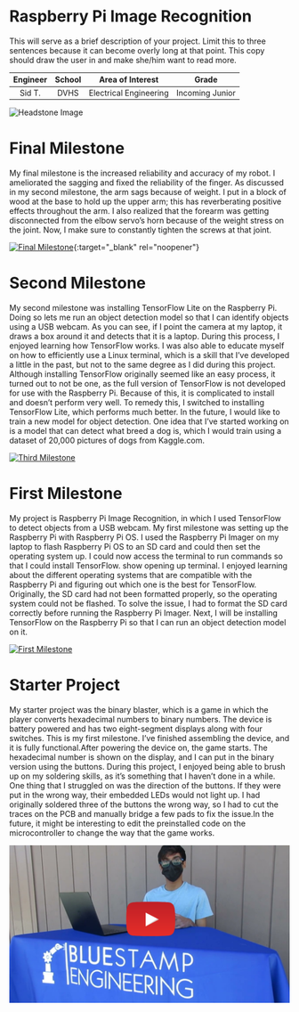﻿# Raspberry Pi Image Recognition
This will serve as a brief description of your project. Limit this to three sentences because it can become overly long at that point. This copy should draw the user in and make she/him want to read more.

| **Engineer** | **School** | **Area of Interest** | **Grade** |
|:--:|:--:|:--:|:--:|
| Sid T. | DVHS | Electrical Engineering | Incoming Junior

![Headstone Image](https://bluestampengineering.com/wp-content/uploads/2016/05/improve.jpg)
  
# Final Milestone
My final milestone is the increased reliability and accuracy of my robot. I ameliorated the sagging and fixed the reliability of the finger. As discussed in my second milestone, the arm sags because of weight. I put in a block of wood at the base to hold up the upper arm; this has reverberating positive effects throughout the arm. I also realized that the forearm was getting disconnected from the elbow servo’s horn because of the weight stress on the joint. Now, I make sure to constantly tighten the screws at that joint. 

[![Final Milestone](https://res.cloudinary.com/marcomontalbano/image/upload/v1612573869/video_to_markdown/images/youtube--F7M7imOVGug-c05b58ac6eb4c4700831b2b3070cd403.jpg )](https://www.youtube.com/watch?v=F7M7imOVGug&feature=emb_logo "Final Milestone"){:target="_blank" rel="noopener"}

# Second Milestone
My second milestone was installing TensorFlow Lite on the Raspberry Pi. Doing so lets me run an object detection model so that I can identify objects using a USB webcam. As you can see, if I point the camera at my laptop, it draws a box around it and detects that it is a laptop. During this process, I enjoyed learning how TensorFlow works. I was also able to educate myself on how to efficiently use a Linux terminal, which is a skill that I’ve developed a little in the past, but not to the same degree as I did during this project. Although installing TensorFlow originally seemed like an easy process, it turned out to not be one, as the full version of TensorFlow is not developed for use with the Raspberry Pi. Because of this, it is complicated to install and doesn’t perform very well. To remedy this, I switched to installing TensorFlow Lite, which performs much better. In the future, I would like to train a new model for object detection. One idea that I’ve started working on is a model that can detect what breed a dog is, which I would train using a dataset of 20,000 pictures of dogs from Kaggle.com.

[![Third Milestone](https://res.cloudinary.com/marcomontalbano/image/upload/v1612574014/video_to_markdown/images/youtube--y3VAmNlER5Y-c05b58ac6eb4c4700831b2b3070cd403.jpg)](https://www.youtube.com/watch?v=y3VAmNlER5Y&feature=emb_logo "Second Milestone")

# First Milestone
My project is Raspberry Pi Image Recognition, in which I used TensorFlow to detect objects from a USB webcam. My first milestone was setting up the Raspberry Pi with Raspberry Pi OS. I used the Raspberry Pi Imager on my laptop to flash Raspberry Pi OS to an SD card and could then set the operating system up. I could now access the terminal to run commands so that I could install TensorFlow. show opening up terminal. I enjoyed learning about the different operating systems that are compatible with the Raspberry Pi and figuring out which one is the best for TensorFlow. Originally, the SD card had not been formatted properly, so the operating system could not be flashed. To solve the issue, I had to format the SD card correctly before running the Raspberry Pi Imager. Next, I will be installing TensorFlow on the Raspberry Pi so that I can run an object detection model on it.

[![First Milestone](https://res.cloudinary.com/marcomontalbano/image/upload/v1612574117/video_to_markdown/images/youtube--CaCazFBhYKs-c05b58ac6eb4c4700831b2b3070cd403.jpg)](https://www.youtube.com/watch?v=CaCazFBhYKs "First Milestone")

# Starter Project
My starter project was the binary blaster, which is a game in which the player converts hexadecimal numbers to binary numbers. The device is battery powered and has two eight-segment displays along with four switches. This is my first milestone. I’ve finished assembling the device, and it is fully functional.After powering the device on, the game starts. The hexadecimal number is shown on the display, and I can put in the binary version using the buttons. During this project, I enjoyed being able to brush up on my soldering skills, as it’s something that I haven’t done in a while. One thing that I struggled on was the direction of the buttons. If they were put in the wrong way, their embedded LEDs would not light up. I had originally soldered three of the buttons the wrong way, so I had to cut the traces on the PCB and manually bridge a few pads to fix the issue.In the future, it might be interesting to edit the preinstalled code on the microcontroller to change the way that the game works.

[![Starter Project](https://github.com/BlueStamp-Engineering-2022/Sid_BSE_Project/blob/gh-pages/starter%20thumbnail.png?raw=true)](https://www.youtube.com/watch?v=CX9QcRW_dco)
